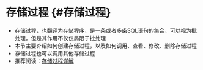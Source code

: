 # 存储过程 {#存储过程}

* 存储过程，也翻译为存储程序，是一条或者多条SQL语句的集合，可以视为批处理，但是其作用不仅仅局限于批处理
* 本节主要介绍如何创建存储过程，以及如何调用、查看、修改、删除存储过程
* 存储过程也可以调用其他存储过程
* 推荐阅读：[存储过程详解](http://blog.sina.com.cn/s/blog_52d20fbf0100ofd5.html)



